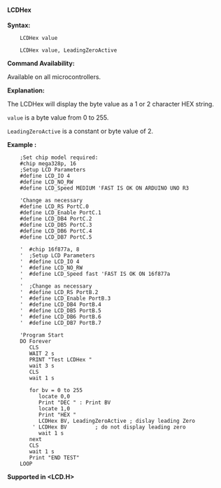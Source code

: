 <div class="section">

<div class="titlepage">

<div>

<div>

#### <span id="lcdhex"></span>LCDHex

</div>

</div>

</div>

<span class="strong">**Syntax:**</span>

``` screen
    LCDHex value

    LCDHex value, LeadingZeroActive
```

<span class="strong">**Command Availability:**</span>

Available on all microcontrollers.

<span class="strong">**Explanation:**</span>

The LCDHex will display the byte value as a 1 or 2 character HEX string.

`value` is a byte value from 0 to 255.

`LeadingZeroActive` is a constant or byte value of 2.

<span class="strong">**Example :**</span>

``` screen
    ;Set chip model required:
    #chip mega328p, 16
    ;Setup LCD Parameters
    #define LCD_IO 4
    #define LCD_NO_RW
    #define LCD_Speed MEDIUM 'FAST IS OK ON ARDUINO UNO R3

    'Change as necessary
    #define LCD_RS PortC.0
    #define LCD_Enable PortC.1
    #define LCD_DB4 PortC.2
    #define LCD_DB5 PortC.3
    #define LCD_DB6 PortC.4
    #define LCD_DB7 PortC.5

    '  #chip 16f877a, 8
    '  ;Setup LCD Parameters
    '  #define LCD_IO 4
    '  #define LCD_NO_RW
    '  #define LCD_Speed fast 'FAST IS OK ON 16f877a
    '
    '  ;Change as necessary
    '  #define LCD_RS PortB.2
    '  #define LCD_Enable PortB.3
    '  #define LCD_DB4 PortB.4
    '  #define LCD_DB5 PortB.5
    '  #define LCD_DB6 PortB.6
    '  #define LCD_DB7 PortB.7

    'Program Start
    DO Forever
       CLS
       WAIT 2 s
       PRINT "Test LCDHex "
       wait 3 s
       CLS
       wait 1 s

       for bv = 0 to 255
          locate 0,0
          Print "DEC " : Print BV
          locate 1,0
          Print "HEX "
          LCDHex BV, LeadingZeroActive ; dislay leading Zero
        ' LCDHex BV         ; do not display leading zero
          wait 1 s
       next
       CLS
       wait 1 s
       Print "END TEST"
    LOOP
```

<span class="strong">**Supported in &lt;LCD.H&gt;**</span>

</div>
